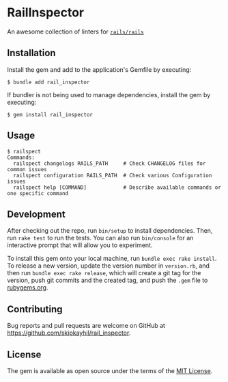 # RailInspector

An awesome collection of linters for [`rails/rails`](https://github.com/rails/rails)

## Installation

Install the gem and add to the application's Gemfile by executing:

    $ bundle add rail_inspector

If bundler is not being used to manage dependencies, install the gem by
executing:

    $ gem install rail_inspector

## Usage

```console
$ railspect
Commands:
  railspect changelogs RAILS_PATH     # Check CHANGELOG files for common issues
  railspect configuration RAILS_PATH  # Check various Configuration issues
  railspect help [COMMAND]            # Describe available commands or one specific command
```

## Development

After checking out the repo, run `bin/setup` to install dependencies. Then, run
`rake test` to run the tests. You can also run `bin/console` for an interactive
prompt that will allow you to experiment.

To install this gem onto your local machine, run `bundle exec rake install`. To
release a new version, update the version number in `version.rb`, and then run
`bundle exec rake release`, which will create a git tag for the version, push
git commits and the created tag, and push the `.gem` file to
[rubygems.org](https://rubygems.org).

## Contributing

Bug reports and pull requests are welcome on GitHub at
https://github.com/skipkayhil/rail_inspector.

## License

The gem is available as open source under the terms of the [MIT
License](https://opensource.org/licenses/MIT).
